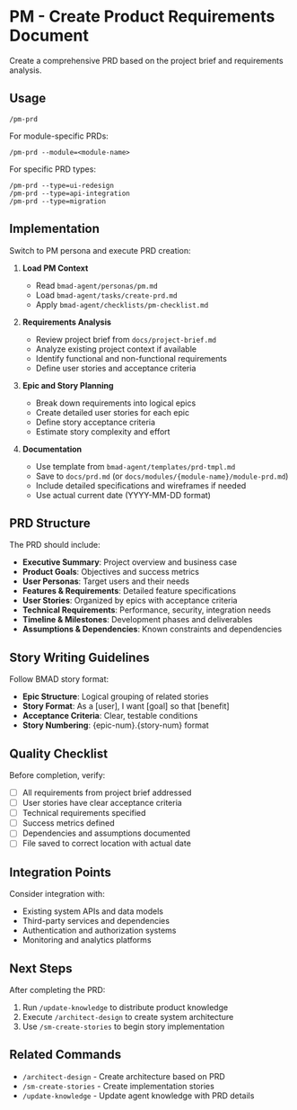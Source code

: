 # PM - Create Product Requirements Document

Create a comprehensive PRD based on the project brief and requirements analysis.

## Usage
```
/pm-prd
```

For module-specific PRDs:
```
/pm-prd --module=<module-name>
```

For specific PRD types:
```
/pm-prd --type=ui-redesign
/pm-prd --type=api-integration
/pm-prd --type=migration
```

## Implementation
Switch to PM persona and execute PRD creation:

1. **Load PM Context**
   - Read `bmad-agent/personas/pm.md`
   - Load `bmad-agent/tasks/create-prd.md`
   - Apply `bmad-agent/checklists/pm-checklist.md`

2. **Requirements Analysis**
   - Review project brief from `docs/project-brief.md`
   - Analyze existing project context if available
   - Identify functional and non-functional requirements
   - Define user stories and acceptance criteria

3. **Epic and Story Planning**
   - Break down requirements into logical epics
   - Create detailed user stories for each epic
   - Define story acceptance criteria
   - Estimate story complexity and effort

4. **Documentation**
   - Use template from `bmad-agent/templates/prd-tmpl.md`
   - Save to `docs/prd.md` (or `docs/modules/{module-name}/module-prd.md`)
   - Include detailed specifications and wireframes if needed
   - Use actual current date (YYYY-MM-DD format)

## PRD Structure
The PRD should include:
- **Executive Summary**: Project overview and business case
- **Product Goals**: Objectives and success metrics
- **User Personas**: Target users and their needs
- **Features & Requirements**: Detailed feature specifications
- **User Stories**: Organized by epics with acceptance criteria
- **Technical Requirements**: Performance, security, integration needs
- **Timeline & Milestones**: Development phases and deliverables
- **Assumptions & Dependencies**: Known constraints and dependencies

## Story Writing Guidelines
Follow BMAD story format:
- **Epic Structure**: Logical grouping of related stories
- **Story Format**: As a [user], I want [goal] so that [benefit]
- **Acceptance Criteria**: Clear, testable conditions
- **Story Numbering**: {epic-num}.{story-num} format

## Quality Checklist
Before completion, verify:
- [ ] All requirements from project brief addressed
- [ ] User stories have clear acceptance criteria
- [ ] Technical requirements specified
- [ ] Success metrics defined
- [ ] Dependencies and assumptions documented
- [ ] File saved to correct location with actual date

## Integration Points
Consider integration with:
- Existing system APIs and data models
- Third-party services and dependencies
- Authentication and authorization systems
- Monitoring and analytics platforms

## Next Steps
After completing the PRD:
1. Run `/update-knowledge` to distribute product knowledge
2. Execute `/architect-design` to create system architecture
3. Use `/sm-create-stories` to begin story implementation

## Related Commands
- `/architect-design` - Create architecture based on PRD
- `/sm-create-stories` - Create implementation stories
- `/update-knowledge` - Update agent knowledge with PRD details